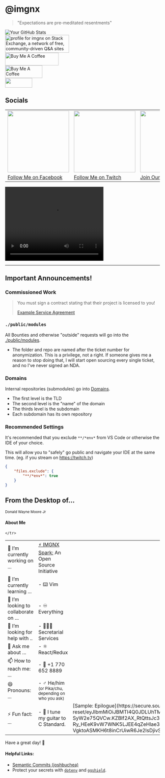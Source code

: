 # @imgnx

<link rel="stylesheet" href="_atf/output.css">

> <div class="text-lg">"Expectations are pre-meditated resentments"</div>

![Your GitHub Stats](https://github-readme-stats.vercel.app/api?username=imgnx&show_icons=true&theme=dark)
<br />
<a href="https://stackexchange.com/users/6538867"><img src="https://stackexchange.com/users/flair/6538867.png" width="208" height="58" alt="profile for imgnx on Stack Exchange, a network of free, community-driven Q&amp;A sites" title="profile for imgnx on Stack Exchange, a network of free, community-driven Q&amp;A sites"></a><br />
<a href="https://buymeacoffee.com/donaldmoore" target="_blank"><img src="https://cdn.buymeacoffee.com/buttons/default-orange.png" alt="Buy Me A Coffee" height="41" width="174"></a><br />
<a href="https://buymeacoffee.com/donaldmoore" target="_blank"><img src="https://github.com/user-attachments/assets/ce4bbf5e-af80-47dd-a7ad-210b4fef78fc" alt="Buy Me A Coffee" height="41" width="121" style="object-fit: contain"></a><br />
<a href="https://ipchicken.com" target="_blank"><img src="https://ipchicken.com/images/ipc.gif" width="88" height="31" border="0"></a><br />

## Socials

<!-- - [X](https://x.com/imgnxtion) -->
<table>
    <tr>
        <td>
            <a href="https://facebook.com/imgnxtion" target="_blank" style="float: left; position: relative;">
                <img src="https://storage.googleapis.com/re_imgnx/Assets/facebook.png" width="200" />
            </a>
        </td>
        <td>
            <a href="https://twitch.tv/imgnxtion" target="_blank" style="float: left;">
                <img src="https://storage.googleapis.com/re_imgnx/Assets/twitch.png" width="200" />
            </a>
        </td>
        <td>
            <a href="https://twitch.tv/imgnxtion" target="_blank" style="float: left;">
                <img src="https://storage.googleapis.com/re_imgnx/Assets/discord.png" width="200" />
            </a>
        </td>
        </td>
        <td>
            <a href="https://patreon.com/imgnx" target="_blank" style="float: left;">
                <img src="https://storage.googleapis.com/re_imgnx/Assets/patreon.png" width="200" />
            </a>
        </td>
    </tr>
    <tr>
        <td>
            <a href="https://facebook.com/imgnxtion" target="_blank" style="float: left; position: relative;">
                <span>Follow Me on Facebook</span>
            </a>
        </td>
        <td>
            <a href="https://twitch.tv/imgnxtion" target="_blank" style="float: left;">
                <span>Follow Me on Twitch</span>
            </a>
        </td>
        <td>
            <a href="https://discord.gg/WYusjreP4n" target="_blank" style="float: left;">
                <span>Join Our Discord Channel</span>
            </a>
        </td>
        </td>
        <td>
            <a href="https://patreon.com/imgnx" target="_blank" style="float: left;">
                <span>Subscribe via Patreon</span>
            </a>
        </td>
    </tr>
</table>

<video width="320" height="240" controls>
  <source src="https://storage.googleapis.com/re_imgnx/Assets/brctl.mov" type="video/quicktime">
  Your browser does not support the video tag.
</video>

****

## Important Announcements!

### Commissioned Work

> You must sign a contract stating that their project is licensed to you!
>
> [Example Service Agreement](https://bit.ly/imgnx)

### `./public/modules`

All Bounties and otherwise "outside" requests will go into the [./public/modules](./public/modules).

- The folder and repo are named after the ticket number for anonymization. This is a privilege, not a right. If someone gives me a reason to stop doing that, I will start open sourcing every single ticket, and no I've never signed an NDA.

### Domains

Internal repositories (submodules) go into [Domains](./Domains).

- The first level is the TLD
- The second level is the "name" of the domain
- The thirds level is the subdomain
- Each subdomain has its own repository

### Recommended Settings

It's recommended that you exclude `**/*env*` from VS Code or otherwise the IDE of your choice.

This will allow you to "safely" go public and navigate your IDE at the same time.
(eg. if you stream on <https://twitch.tv>)

```settings.json
{
    "files.exclude": {
        "**/*env*": true
    }
}
```

<h2 class="mb-10 border-0">
  <span class="!text-sm">From the Desktop of...</span>
  <br />
</h2>

<small class="text-4xl">Donald Wayne Moore Jr</small>

#### About Me
<table style="width: 100%;">
    <tr>
        <td>
            🔭 I’m currently working on ...
        </td>
        <td>
          <a href="https://opencollective.com/imgnx" target="_blank">⚡️ IMGNX Spark:</a> An Open Source Initiative
        </td>
    </tr>
    <tr>
        <td>
            🌱 I’m currently learning ...
        </td>
        <td>
         - ⌨️ Vim
        </td>
    </tr>
    <tr>
        <td>
            👯 I’m looking to collaborate on ...
        </td>
        <td>
      - ♾️ Everything
        </td>
    </tr>
    <tr>
        <td>
        🤔 I’m looking for help with ..
        </td>
        <td>
      - 👩🏽‍💼 Secretarial Services
        </td>
    </tr>
    <tr>
        <td>
         💬 Ask me about ...
        </td>
        <td>
      - ⚛️ React/Redux
        </td>
    </tr>
    <tr>
        <td>
      📫 How to reach me: ...
        </td>
        <td>
      - 📱 +1 770 652 8889
        </td>
    </tr>
    <tr>
        <td>
        😄 Pronouns: ...
        </td>
        <td>
     - ♂ He/him<br /><small>(or Pika/chu, depending on who you ask)</small>
        </td>
    </tr>
    <tr>
        <td>
      ⚡ Fun fact: ...
        </td>
        <td>
     - 🎸 I tune my guitar to C Standard.
        </td>
        <td>[Sample: Epilogue](https://secure.soundcloud.com/password-reset/eyJlbmMiOiJBMTI4Q0JDLUhTMjU2IiwiYWxnIjoiQTI1NktXIn0.IUft9UJqvG52qlgmGH_DsXvPysY5NfTj4LsT6Prb8n-SyW2e75QVCw.KZBlf2AX_RtQttsJc3klmQ.c5T-Ry_HEeK9vW7WNK5LJEE4qZeHlae3XTbya_knfagI2SIuEfZ6Bp1nqeO7laX5pSDAJYEaYHbGSfLRkRIUoe_brGtLrW3zgVuPUlVeKcVIXRcPBGYC2Xj2Pvk1vYXoRheXf-VgktoASMKH6t8inCrUiwR6Je2lsDjivSxFKlj3wzu1g2ajgkkpO91WqTX2.DqnZvrQUxeFbrT033vr5CA)
    </td>

    </tr>
</table>

Have a great day! 👋


#### Helpful Links:

- [Semantic Commits (joshbuchea)](https://gist.github.com/joshbuchea/6f47e86d2510bce28f8e7f42ae84c716)
- Protect your secrets with [`dotenv`](https://dotenv.org) and [`ggshield`](<https://github.com/GitGuardian/ggshield>).
